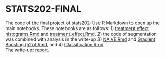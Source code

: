 # STATS202-FINAL
The code of the final project of stats202:
Use R Markdown to open up the main notebooks. These notebooks are as follows: 1) [treatment effect histograms.Rmd](https://github.com/Alisaww/STATS202-FINAL/blob/main/treatment-effect/treatment%20effect%20histograms.Rmd) and [treatment_effect.Rmd](https://github.com/Alisaww/STATS202-FINAL/blob/main/treatment-effect/treatment_effect.Rmd), 2) the code of segmentation was combined with analysis in the write-up 3) [NAIVE.Rmd](https://github.com/Alisaww/STATS202-FINAL/blob/main/forecasting/NAIVE.Rmd) and [Gradient Boosting (h2o).Rmd](https://github.com/Alisaww/STATS202-FINAL/blob/main/forecasting/Gradient%20Boosting%20(h2o).Rmd), and 4) [Classification.Rmd](https://github.com/Alisaww/STATS202-FINAL/blob/main/classification/Classification.Rmd).          
        The write-up: [report](https://github.com/Alisaww/STATS202-FINAL/blob/main/finalreport.pdf).
